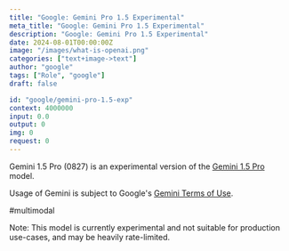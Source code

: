 ```yaml
---
title: "Google: Gemini Pro 1.5 Experimental"
meta_title: "Google: Gemini Pro 1.5 Experimental"
description: "Google: Gemini Pro 1.5 Experimental"
date: 2024-08-01T00:00:00Z
image: "/images/what-is-openai.png"
categories: ["text+image->text"]
author: "google"
tags: ["Role", "google"]
draft: false

id: "google/gemini-pro-1.5-exp"
context: 4000000
input: 0.0
output: 0
img: 0
request: 0
---
```


Gemini 1.5 Pro (0827) is an experimental version of the [Gemini 1.5 Pro](/models/google/gemini-pro-1.5) model.

Usage of Gemini is subject to Google's [Gemini Terms of Use](https://ai.google.dev/terms).

#multimodal

Note: This model is currently experimental and not suitable for production use-cases, and may be heavily rate-limited.

